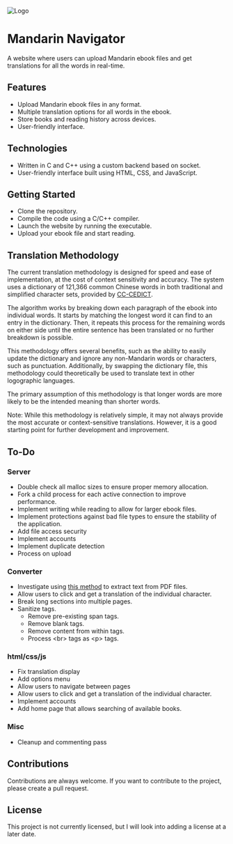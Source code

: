 ![Logo](https://github.com/Nianzu/TranslationWebsite/tree/main/content/png/mandarin-navigator-high-resolution-color-logo-crop.png?raw=true)

# Mandarin Navigator

A website where users can upload Mandarin ebook files and get translations for all the words in real-time.

## Features

* Upload Mandarin ebook files in any format.
* Multiple translation options for all words in the ebook.
* Store books and reading history across devices.
* User-friendly interface.

## Technologies

* Written in C and C++ using a custom backend based on socket.
* User-friendly interface built using HTML, CSS, and JavaScript.

## Getting Started

* Clone the repository.
* Compile the code using a C/C++ compiler.
* Launch the website by running the executable.
* Upload your ebook file and start reading.

## Translation Methodology

The current translation methodology is designed for speed and ease of implementation, at the cost of context sensitivity and accuracy. The system uses a dictionary of 121,366 common Chinese words in both traditional and simplified character sets, provided by [CC-CEDICT](https://cc-cedict.org/wiki/).

The algorithm works by breaking down each paragraph of the ebook into individual words. It starts by matching the longest word it can find to an entry in the dictionary. Then, it repeats this process for the remaining words on either side until the entire sentence has been translated or no further breakdown is possible.

This methodology offers several benefits, such as the ability to easily update the dictionary and ignore any non-Mandarin words or characters, such as punctuation. Additionally, by swapping the dictionary file, this methodology could theoretically be used to translate text in other logographic languages.

The primary assumption of this methodology is that longer words are more likely to be the intended meaning than shorter words.

Note: While this methodology is relatively simple, it may not always provide the most accurate or context-sensitive translations. However, it is a good starting point for further development and improvement.

## To-Do

### Server
* Double check all malloc sizes to ensure proper memory allocation.
* Fork a child process for each active connection to improve performance.
* Implement writing while reading to allow for larger ebook files.
* Implement protections against bad file types to ensure the stability of the application.
* Add file access security
* Implement accounts
* Implement duplicate detection
* Process on upload

### Converter
* Investigate using [this method](https://dida.do/blog/how-to-extract-text-from-pdf) to extract text from PDF files.
* Allow users to click and get a translation of the individual character.
* Break long sections into multiple pages.
* Sanitize tags.
    * Remove pre-existing span tags.
    * Remove blank tags.
    * Remove content from within tags.
    * Process \<br\> tags as \<p\> tags.

### html/css/js
* Fix translation display
* Add options menu
* Allow users to navigate between pages
* Allow users to click and get a translation of the individual character.
* Implement accounts
* Add home page that allows searching of available books.

### Misc
* Cleanup and commenting pass

## Contributions

Contributions are always welcome. If you want to contribute to the project, please create a pull request.

## License

This project is not currently licensed, but I will look into adding a license at a later date.